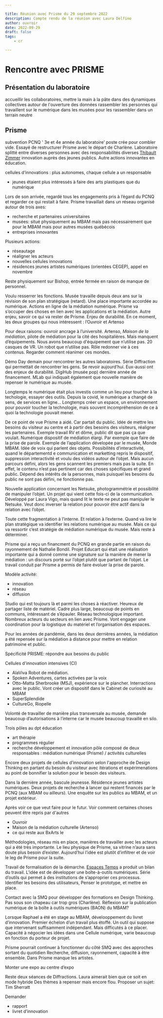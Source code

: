 ```yaml
---

title: Réunion avec Prisme du 29 septembre 2022
description: Compte rendu de la réunion avec Laura Delfino
author: ouvroir
date: 2022-09-29
draft: false
tags:
    - cr

---
```


# Rencontre avec PRISME 

## Présentation du laboratoire
<!-- mettre à jour la présentation, ajouter les membres étudiants du c3n et a télécharger pour l'avoir à disposition, la mettre en pdf à télécharger sur le site? -->

accueillir les collaboratoires, mettre la main à la pâte dans des dynamiques collectives autour de l'ouverture des données
rassembler les personnes qui travaillent sur le numérique dans les musées pour les rassembler dans un terrain neutre

<!-- atelier / séance sur les entités nommées type utilisation de wikidata? -->

## Prisme
subvention PCNQ ' 3e et 4e année du laboratoire'
poste crée pour combler vide.
Essayé de restructurer Prisme avec le départ de Charlène. Laboratoire splitté entre diverses personnes avec des responsabilités diverses
[Thibault Zimmer](https://www.linkedin.com/in/thibault-zimmer-794bb596/?originalSubdomain=ca) innovation auprès des jeunes publics. Autre actions innovantes en éducation.

cellules d’innovations : plus autonomes, chaque cellule a un responsable
- jeunes étaient plus intéressés à faire des arts plastiques que du numérique

Lors de son arrivée, regardé tous les engagements pris à l’égard du PCNQ et regarder ce qui restait à faire.
Prisme travaillait dans un réseau organisé autour de trois axes:
- recherche et partenaires universitaires
- musées: situé physiquement au MBAM mais pas nécessairement que pour le MBAM mais pour autres musées québécois
- entreprises innovantes

Plusieurs actions:
- réseautage
- réaligner les acteurs
- nouvelles cellules innovations
- résidences jeunes artistes numériques (orientées CEGEP), appel en novembre

Reste physiquement sur Bishop, entrée fermée en raison de manque de personnel. 

Voulu resserrer les fonctions. Musée travaille depuis deux ans sur la révision de son plan stratégique (retard). Une place importante accordée au numérique. Actions en ligne de la médiation numérique. 
Prisme va s’occuper des choses en lien avec les applications et la médiation. Autre enjeu, savoir ce qui va rester de Prisme. Enjeu de durabilité. En ce moment, les deux groupes qui nous intéressent : l’Ouvroir et Artenso

Pour deux raisons: ouvroir ancrage à l’université. Artenso, *Maison de la médiation*, pilote de médiation pour la cité des hospitalières. Mais manquent d’équipements. Nous avons beaucoup d'équipement que n’utilise pas. 20 casques de VR. Un robot que n’utilise pas.
Rôle redonner vie à ces contenus. Regarder comment réanimer ces mondes.

Démo Day demain pour rencontrer les autres laboratoires. Série Diffraction qui permettait de rencontrer les gens. Se revoir aujourd’hui. Eux-aussi ont des enjeux de durabilité. DigiHub (musée pop) dernière année de financement. MLab qui indiquait également que nouvelle manière de repenser le numérique au musée.

Longtemps le numérique était plus investis comme un lieu pour toucher à la techologie, essayer des outils. Depuis la covid, le numérique a changé de sens, de services en ligne... Longtemps créer un espace, un environnement pour pouvoir toucher la technologie, mais souvent incompréhension de ce à quoi la technologie pouvait mener.

De ce point de vue Prisme a aidé. Car partait du public.
Idée de mettre les besoins du visiteur au centre et à partir des besoins des visiteurs, réaligner les partenaires. Exemple travail RV et dôme, public dit que pas ça que voulait. Numérique dispositif de médiation élargi. Par exemple que faire de la prise de parole. Exemple de l’application dévelopée par le musée, Monde MBAM. Idée de voix qui parlent des objets. Possibilités d’interactivité, quand le départementd e communication et marketting repris le dispositif, suppression interactivité et voulu des vidéos autour de l’objet. Mais aucun parcours défini, alors les gens scannent les premiers mais pas la suite. En effet, le contenu n’est pas pertinent car des choses spécifiques et grand public. Dépend des intérêts de la personnes, mais puisquel les besoins du public ne sont pas défini, ne fonctionne pas.

Nouvelle application concernant les Netsuke, photogrammétrie et possibilité de manipuler l’objet. Un projet qui vient cette fois-ci de la communication. Développé par Laura Vigo, mais quand lit le texte ne peut pas manipuler le Netsuke. Veut donc inverser la relation pour pouvoir être actif dans la relation avec l’objet.

Toute cette fragmentation à l’interne. Et relation à l’externe.
Quand va lire le plan stratégique va identifier les relations numérique au musée. Mais ce qui va ressortir c’est stratégie de médiation numérique du musée. Mais reste à déterminer.

Prisme qui a reçu un financment du PCNQ en grande partie en raison du rayonnement de Nathalie Bondil. Projet Educart qui était une réalisation importante qui a donné comme une signature sur la manière de mener la médiation : un discours porté sur l’objet plutôt que partant de l’objet. Le travail conduit par Prisme a permis de faire évoluer la prise de parole.

Modèle activité:
- innovation
- réseau
- diffusion

Studio qui est toujours là et parmi les choses à réactiver. Heureux de partager liste de matériel. Cadre plus large, beaucoup de points en communs, intéressant de s’épauler. Réseau technologique important. Nombreux acteurs du secteurs en lien avec Prisme. Vont engager une coordination pour la logistique du matériel et l’organisation des espaces.

Pour les années de pandémie, dans les deux dernières années, la médiation a été repensée sur la médiation à distance pour mettre en relation patrimoine et public.

Spécificité PRISME: répondre aux besoins du public

Cellules d'innovation intensives (CI)
- AlaViva Robot de médiation. 
- Spoken Adventures, cartes activées par la voix
- Otto-Matta Sherbrooke (MSJ), expérience sur le plancher. Interractions avec le public. Vont créer un dispositif dans le Cabinet de curiosité au MBAM
- SuperSplendide
- CultureGo, Riopelle

Volonté de travailler de manière plus transversale au musée, demande beaucoup d’autorisations à l’interne car le musée beaucoup travaillé en silo.

Trois pôles au dpt éducation
- art thérapie
- programmes régulier
- recherche développement et innovation pôle composé de deux responsables : médiation numérique (Prisme) / activités culturelles

Encore deux projets de cellules d’innovation selon l'approche de Design Thinking en partant du besoin du visiteur avec itérations et expérimenations au point de bonnifier la solution pour le besoin des visiteurs.

Dans la dernière année, bascule jeunesse. Résidence jeunes artistes numériques.
Deux projets de recherche à lancer qui restent financés par le PCNQ (aux MBAM ou ailleurs). Une enquête sur les publics au MBAM, et un projet extérieur.

Après voir ce que veut faire pour le futur.
Voir comment certaines choses peuvent être repris par d'autres
- Ouvroir
- Maison de la médiation culturelle (Artenso)
- ce qui reste aux BxArts le 

Méthodologies, réseau mis en place, manières de travailler avec les acteurs qui a été très importante. Le lieu physique de Prisme, sa vitrine n’aura sans doute plus besoin d’exister. Aujourd’hui l’idée est plutôt d’infiltrer et de voir le leg de Prisme pour la suite.

Travail de formalisation de la démarche.
[Espaces Temps](https://espacestemps.ca/) a produit un bilan du travail. L’idée est de développer une boîte-à-outils numériques. Série d’outils qui permet à des institutions de s’approprier ces processus. Identifier les besoins des utilisateurs, Penser le prototype, et mettre en place.

Contact avec la SMQ pour développer des formations en Design Thinking. Pas sous son chapeau car trop gros (Charlène).
Réflexion sur la publication numérique de la boîte à outils numériques (BAON) du MBAM? 

Lorsque Raphael a été en stage au MBAM, dévelooppement du livret d’innovation. Premier échelon d’un travail plus étoffé. Un outil qui suppose que intervenant suffisamment indépendant. Mais difficutés à ce placer. Capacité à négocier les idées dans une Cellule numérique, varie beaucoup en fonction du porteur de projet.

Prisme pourrait continuer à fonctionner du côté SMQ avec des approches sortant du quotidien
Recherche, diffusion, rayonnement, capacité à être ensemble. 
Dans Prisme manque les artistes.

Monter une expo au centre d’expo

Reste deux séances de Diffractions. Laura aimerait bien que ce soit en mode hybride
Des thèmes à repenser mais encore flou.
Proposer un sujet: Tim Sherratt

Demander
- rapport
- livret d’innovation